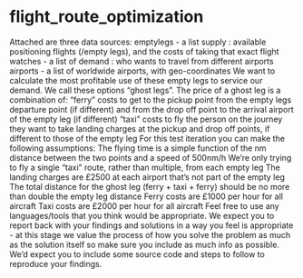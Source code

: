 flight_route_optimization
=========================
Attached are three data sources:
emptylegs - a list supply : available positioning flights (/empty legs), and the costs of taking that exact flight
watches - a list of demand : who wants to travel from different airports
airports - a list of worldwide airports, with geo-coordinates
We want to calculate the most profitable use of these empty legs to service our demand. We call these options “ghost legs”. The price of a ghost leg is a combination of:
“ferry” costs to get to the pickup point from the empty legs departure point (if different) and from the drop off point to the arrival airport of the empty leg (if different)
“taxi” costs to fly the person on the journey they want to take
landing charges at the pickup and drop off points, if different to those of the empty leg
For this test iteration you can make the following assumptions:
The flying time is a simple function of the nm distance between the two points and a speed of 500nm/h
We’re only trying to fly a single “taxi” route, rather than multiple, from each empty leg
The landing charges are £2500 at each airport that’s not part of the empty leg
The total distance for the ghost leg (ferry + taxi + ferry) should be no more than double the empty leg distance
Ferry costs are £1000 per hour for all aircraft
Taxi costs are £2000 per hour for all aircraft
Feel free to use any languages/tools that you think would be appropriate. We expect you to report back with your findings and solutions in a way you feel is appropriate - at this stage we value the process of how you solve the problem as much as the solution itself so make sure you include as much info as possible. We’d expect you to include some source code and steps to follow to reproduce your findings.


